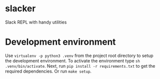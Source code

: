 # slacker
Slack REPL with handy utilities


# Development environment
Use `virtualenv -p python3 .venv` from the project root directory to setup the development environment. To activate the environment type `sh .venv/bin/activate`. Next, run `pip install -r requirements.txt` to get the required dependencies. Or run `make setup`.

